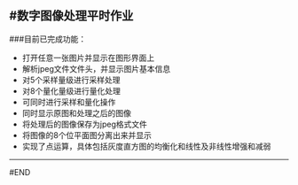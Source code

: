 
#数字图像处理平时作业
---
###目前已完成功能：

- 打开任意一张图片并显示在图形界面上
- 解析jpeg文件文件头，并显示图片基本信息
- 对5个采样量级进行采样处理
- 对8个量化量级进行量化处理
- 可同时进行采样和量化操作
- 同时显示原图和处理之后的图像
- 将处理后的图像保存为jpeg格式文件
- 将图像的8个位平面图分离出来并显示
- 实现了点运算，具体包括灰度直方图的均衡化和线性及非线性增强和减弱

---
#END
